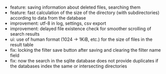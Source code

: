 * feature: saving information about deleted files, searching them
* feature: fast calculation of the size of the directory (with subdirectories) according to data from the database
* improvement: utf-8 in log, settings, csv export
* improvement: delayed file existence check for smoother scrolling of search results
* ui: use of human format (1024 -> 1KiB, etc.) for the size of files in the result table
* fix: locking the filter save button after saving and clearing the filter name field
* fix: now the search in the sqlite database does not provide duplicates if the databases index the same or intersecting directories
